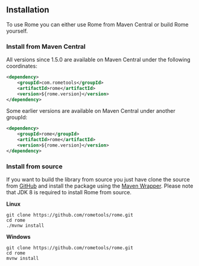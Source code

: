 ## Installation

To use Rome you can either use Rome from Maven Central or build Rome yourself.

### Install from Maven Central

All versions since 1.5.0 are available on Maven Central under the following 
coordinates:

```xml
<dependency>
    <groupId>com.rometools</groupId>
    <artifactId>rome</artifactId>
    <version>${rome.version}</version>
</dependency>
```

Some earlier versions are available on Maven Central under another groupId:

```xml
<dependency>
    <groupId>rome</groupId>
    <artifactId>rome</artifactId>
    <version>${rome.version}</version>
</dependency>
```

### Install from source

If you want to build the library from source you just have clone the source from
[GitHub](https://github.com/rometools/rome) and install the package using the 
[Maven Wrapper](https://maven.apache.org/wrapper/). Please note that JDK 8 is
required to install Rome from source.

**Linux**
```shell
git clone https://github.com/rometools/rome.git
cd rome
./mvnw install
```

**Windows**
```shell
git clone https://github.com/rometools/rome.git
cd rome
mvnw install
```